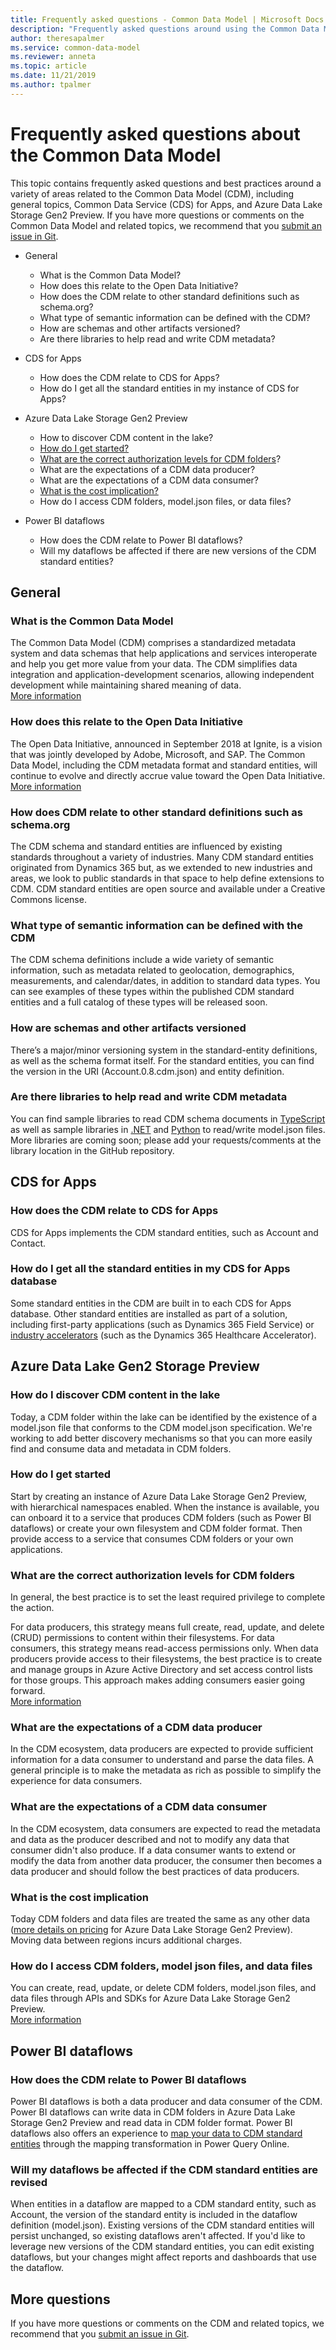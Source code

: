 ```yaml
---
title: Frequently asked questions - Common Data Model | Microsoft Docs
description: "Frequently asked questions around using the Common Data Model."
author: theresapalmer
ms.service: common-data-model
ms.reviewer: anneta
ms.topic: article
ms.date: 11/21/2019
ms.author: tpalmer
---
```


# Frequently asked questions about the Common Data Model

This topic contains frequently asked questions and best practices around a variety of areas related to the Common Data Model (CDM), including general topics, Common Data Service (CDS) for Apps, and Azure Data Lake Storage Gen2 Preview. If you have more questions or comments on the Common Data Model and related topics, we recommend that you [submit an issue in Git](https://github.com/microsoft/cdm/issues).

- General
  - What is the Common Data Model?
  - How does this relate to the Open Data Initiative?
  - How does the CDM relate to other standard definitions such as schema.org?
  - What type of semantic information can be defined with the CDM?
  - How are schemas and other artifacts versioned?
  - Are there libraries to help read and write CDM metadata?

- CDS for Apps
  - How does the CDM relate to CDS for Apps?
  - How do I get all the standard entities in my instance of CDS for Apps?

- Azure Data Lake Storage Gen2 Preview
  - How to discover CDM content in the lake?
  - [How do I get started?](#how-do-i-get-started?)
  - [What are the correct authorization levels for CDM folders](#what-are-the-correct-authorization-levels-for-CDM-folders)?
  - What are the expectations of a CDM data producer?
  - What are the expectations of a CDM data consumer?
  - [What is the cost implication?](#what-is-the-cost-implication)
  - How do I access CDM folders, model.json files, or data files?

- Power BI dataflows
  - How does the CDM relate to Power BI dataflows?
  - Will my dataflows be affected if there are new versions of the CDM standard entities?

## General

### What is the Common Data Model

The Common Data Model (CDM) comprises a standardized metadata system and data schemas that help applications and services interoperate and help you get more value from your data. The CDM simplifies data integration and application-development scenarios, allowing independent development while maintaining shared meaning of data.<br>[More information](index.md)

### How does this relate to the Open Data Initiative

The Open Data Initiative, announced in September 2018 at Ignite, is a vision that was jointly developed by Adobe, Microsoft, and SAP. The Common Data Model, including the CDM metadata format and standard entities, will continue to evolve and directly accrue value toward the Open Data Initiative.<br>[More information](https://aka.ms/opendatainitiative)

### How does CDM relate to other standard definitions such as schema.org

The CDM schema and standard entities are influenced by existing standards throughout a variety of industries. Many CDM standard entities originated from Dynamics 365 but, as we extended to new industries and areas, we look to public standards in that space to help define extensions to CDM. CDM standard entities are open source and available under a Creative Commons license.

### What type of semantic information can be defined with the CDM

The CDM schema definitions include a wide variety of semantic information, such as metadata related to geolocation, demographics, measurements, and calendar/dates, in addition to standard data types. You can see examples of these types within the published CDM standard entities and a full catalog of these types will be released soon.

### How are schemas and other artifacts versioned

There’s a major/minor versioning system in the standard-entity definitions, as well as the schema format itself. For the standard entities, you can find the version in the URI (Account.0.8.cdm.json) and entity definition.

### Are there libraries to help read and write CDM metadata

You can find sample libraries to read CDM schema documents in [TypeScript](https://github.com/Microsoft/CDM/tree/master/src) as well as sample libraries in [.NET](https://aka.ms/AA39f6f) and [Python](https://aka.ms/AA39n1b) to read/write model.json files. More libraries are coming soon; please add your requests/comments at the library location in the GitHub repository.

## CDS for Apps

### How does the CDM relate to CDS for Apps

CDS for Apps implements the CDM standard entities, such as Account and Contact.

### How do I get all the standard entities in my CDS for Apps database

Some standard entities in the CDM are built in to each CDS for Apps database. Other standard entities are installed as part of a solution, including first-party applications (such as Dynamics 365 Field Service) or [industry accelerators](industry-accelerators.md) (such as the Dynamics 365 Healthcare Accelerator).

## Azure Data Lake Gen2 Storage Preview

### How do I discover CDM content in the lake

Today, a CDM folder within the lake can be identified by the existence of a model.json file that conforms to the CDM model.json specification. We're working to add better discovery mechanisms so that you can more easily find and consume data and metadata in CDM folders.

### How do I get started

Start by creating an instance of Azure Data Lake Storage Gen2 Preview, with hierarchical namespaces enabled. When the instance is available, you can onboard it to a service that produces CDM folders (such as Power BI dataflows) or create your own filesystem and CDM folder format. Then provide access to a service that consumes CDM folders or your own applications.

### What are the correct authorization levels for CDM folders

In general, the best practice is to set the least required privilege to complete the action.

For data producers, this strategy means full create, read, update, and delete (CRUD) permissions to content within their filesystems. For data consumers, this strategy means read-access permissions only. When data producers provide access to their filesystems, the best practice is to create and manage groups in Azure Active Directory and set access control lists for those groups. This approach makes adding consumers easier going forward.<br>[More information](data-lake.md#authorization)

### What are the expectations of a CDM data producer

In the CDM ecosystem, data producers are expected to provide sufficient information for a data consumer to understand and parse the data files. A general principle is to make the metadata as rich as possible to simplify the experience for data consumers.

### What are the expectations of a CDM data consumer

In the CDM ecosystem, data consumers are expected to read the metadata and data as the producer described and not to modify any data that consumer didn't also produce. If a data consumer wants to extend or modify the data from another data producer, the consumer then becomes a data producer and should follow the best practices of data producers.

### What is the cost implication

Today CDM folders and data files are treated the same as any other data ([more details on pricing](https://azure.microsoft.com/pricing/details/storage/data-lake/) for Azure Data Lake Storage Gen2 Preview). Moving data between regions incurs additional charges.

### How do I access CDM folders, model json files, and data files

You can create, read, update, or delete CDM folders, model.json files, and data files through APIs and SDKs for Azure Data Lake Storage Gen2 Preview.<br>[More information](https://docs.microsoft.com/rest/api/storageservices/data-lake-storage-gen2
)

## Power BI dataflows

### How does the CDM relate to Power BI dataflows

Power BI dataflows is both a data producer and data consumer of the CDM. Power BI dataflows can write data in CDM folders in Azure Data Lake Storage Gen2 Preview and read data in CDM folder format. Power BI dataflows also offers an experience to [map your data to CDM standard entities](https://docs.microsoft.com/power-bi/service-dataflows-create-use#dataflows-and-the-common-data-model-cdm) through the mapping transformation in Power Query Online.

### Will my dataflows be affected if the CDM standard entities are revised

When entities in a dataflow are mapped to a CDM standard entity, such as Account, the version of the standard entity is included in the dataflow definition (model.json). Existing versions of the CDM standard entities will persist unchanged, so existing dataflows aren't affected. If you'd like to leverage new versions of the CDM standard entities, you can edit existing dataflows, but your changes might affect reports and dashboards that use the dataflow.

## More questions

If you have more questions or comments on the CDM and related topics, we recommend that you [submit an issue in Git](https://github.com/microsoft/cdm/issues).
